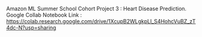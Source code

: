 Amazon ML Summer School Cohort Project 3 : Heart Disease Prediction.
Google Collab Notebook Link : https://colab.research.google.com/drive/1XcupB2WLgkpLl_S4HohcVuBZ_zT4dc-N?usp=sharing
